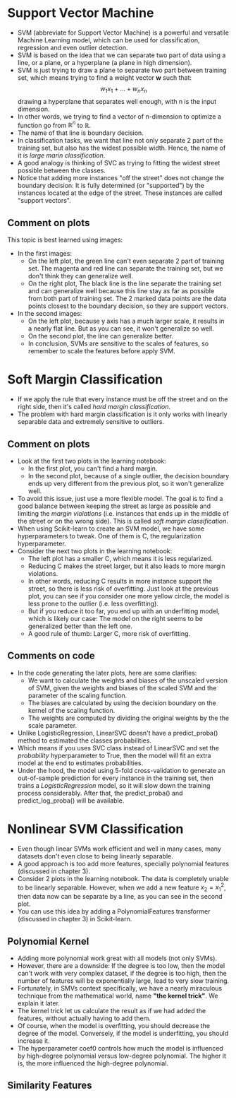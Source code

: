 # Support Vector Machine

- SVM (abbreviate for Support Vector Machine) is a powerful and versatile Machine Learning model, which can be used for classification, regression and even outlier detection.
- SVM is based on the idea that we can separate two part of data using a line, or a plane, or a hyperplane (a plane in high dimension).
- SVM is just trying to draw a plane to separate two part between training set, which means trying to find a weight vector **w** such that:
    $$w_1x_1+\dots+w_nx_n$$
    drawing a hyperplane that separates well enough, with n is the input dimension.
- In other words, we trying to find a vector of n-dimension to optimize a function go from $\mathbb{R}^n$ to $\mathbb{R}$.
- The name of that line is boundary decision.
- In classification tasks, we want that line not only separate 2 part of the training set, but also has the widest possible width. Hence, the name of it is *large marin classification*.
- A good analogy is thinking of SVC as trying to fitting the widest street possible between the classes.
- Notice that adding more instances "off the street" does not change the boundary decision: It is fully determined (or "supported") by the instances located at the edge of the street. These instances are called "support vectors".

## Comment on plots
This topic is best learned using images:
- In the first images:
    - On the left plot, the green line can't even separate 2 part of training set. The magenta and red line can separate the training set, but we don't think they can generalize well.
    - On the right plot, The black line is the line separate the training set and can generalize well because this line stay as far as possible from both part of training set. The 2 marked data points are the data points closest to the boundary decision, so they are support vectors. 
- In the second images: 
    - On the left plot, because y axis has a much larger scale, it results in a nearly flat line. But as you can see, it won't generalize so well.
    - On the second plot, the line can generalize better.
    - In conclusion, SVMs are sensitive to the scales of features, so remember to scale the features before apply SVM. 

# Soft Margin Classification

- If we apply the rule that every instance must be off the street and on the right side, then it's called *hard margin classification*.
- The problem with hard margin classification is it only works with linearly separable data and extremely sensitive to outliers.


## Comment on plots
- Look at the first two plots in the learning notebook:
    - In the first plot, you can't find a hard margin.
    - In the second plot, because of a single outlier, the decision boundary ends up very different from the previous plot, so it won't generalize well.
- To avoid this issue, just use a more flexible model. The goal is to find a good balance between keeping the street as large as possible and limiting the *margin violations* (i.e. instances that ends up in the middle of the street or on the wrong side). This is called *soft margin classification*.
-  When using Scikit-learn to create an SVM model, we have some hyperparameters to tweak. One of them is C, the regularization hyperparameter. 
- Consider the next two plots in the learning notebook:
    - The left plot has a smaller C, which means it is less regularized.
    - Reducing C makes the street larger, but it also leads to more margin violations.
    - In other words, reducing C results in more instance support the street, so there is less risk of overfitting. Just look at the previous plot, you can see if you consider one more yellow circle, the model is less prone to the outlier (i.e. less overfitting).
    - But if you reduce it too far, you end up with an underfitting model, which is likely our case: The model on the right seems to be generalized better than the left one.
    - A good rule of thumb: Larger C, more risk of overfitting.

## Comments on code
- In the code generating the later plots, here are some clarifies:
    - We want to calculate the weights and biases of the unscaled version of SVM, given the weights and biases of the scaled SVM and the parameter of the scaling function.
    - The biases are calculated by using the decision boundary on the kernel of the scaling function.
    - The weights are computed by dividing the original weights by the the scale parameter.
- Unlike LogisticRegression, LinearSVC doesn't have a predict_proba() method to estimated the classes probabilities. 
- Which means if you uses SVC class instead of LinearSVC and set the *probability* hyperparameter to True, then the model will fit an extra model at the end to estimates probabilities.
- Under the hood, the model using 5-fold cross-validation to generate an out-of-sample prediction for every instance in the training set, then trains a *LogisticRegression* model, so it will slow down the training process considerably. After that, the predict_proba() and predict_log_proba() will be available.

# Nonlinear SVM Classification

- Even though linear SVMs work efficient and well in many cases, many datasets don't even close to being linearly separable.
- A good approach is too add more features, specially polynomial features (discussed in chapter 3).
- Consider 2 plots in the learning notebook. The data is completely unable to be linearly separable. However, when we add a new feature $x_2 = x_1^2$, then data now can be separate by a line, as you can see in the second plot.
- You can use this idea by adding a PolynomialFeatures transformer (discussed in chapter 3) in Scikit-learn.

## Polynomial Kernel

- Adding more polynomial work great with all models (not only SVMs).
- However, there are a downside: If the degree is too low, then the model can't work with very complex dataset, if the degree is too high, then the number of features will be exponentially large, lead to very slow training.
- Fortunately, in SMVs context specifically, we have a nearly miraculous technique from the mathematical world, name **"the kernel trick"**. We explain it later.
- The kernel trick let us calculate the result as if we had added the features, without actually having to add them. 
- Of course, when the model is overfitting, you should decrease the degree of the model. Conversely, if the model is underfitting, you should increase it.
- The hyperparameter coef0 controls how much the model is influenced by high-degree polynomial versus low-degree polynomial. The higher it is, the more influenced the high-degree polynomial.

## Similarity Features
